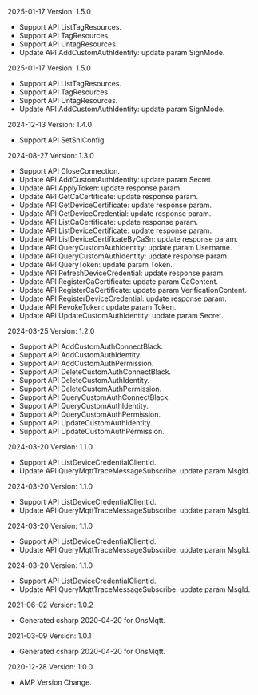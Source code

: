 2025-01-17 Version: 1.5.0
- Support API ListTagResources.
- Support API TagResources.
- Support API UntagResources.
- Update API AddCustomAuthIdentity: update param SignMode.


2025-01-17 Version: 1.5.0
- Support API ListTagResources.
- Support API TagResources.
- Support API UntagResources.
- Update API AddCustomAuthIdentity: update param SignMode.


2024-12-13 Version: 1.4.0
- Support API SetSniConfig.


2024-08-27 Version: 1.3.0
- Support API CloseConnection.
- Update API AddCustomAuthIdentity: update param Secret.
- Update API ApplyToken: update response param.
- Update API GetCaCertificate: update response param.
- Update API GetDeviceCertificate: update response param.
- Update API GetDeviceCredential: update response param.
- Update API ListCaCertificate: update response param.
- Update API ListDeviceCertificate: update response param.
- Update API ListDeviceCertificateByCaSn: update response param.
- Update API QueryCustomAuthIdentity: update param Username.
- Update API QueryCustomAuthIdentity: update response param.
- Update API QueryToken: update param Token.
- Update API RefreshDeviceCredential: update response param.
- Update API RegisterCaCertificate: update param CaContent.
- Update API RegisterCaCertificate: update param VerificationContent.
- Update API RegisterDeviceCredential: update response param.
- Update API RevokeToken: update param Token.
- Update API UpdateCustomAuthIdentity: update param Secret.


2024-03-25 Version: 1.2.0
- Support API AddCustomAuthConnectBlack.
- Support API AddCustomAuthIdentity.
- Support API AddCustomAuthPermission.
- Support API DeleteCustomAuthConnectBlack.
- Support API DeleteCustomAuthIdentity.
- Support API DeleteCustomAuthPermission.
- Support API QueryCustomAuthConnectBlack.
- Support API QueryCustomAuthIdentity.
- Support API QueryCustomAuthPermission.
- Support API UpdateCustomAuthIdentity.
- Support API UpdateCustomAuthPermission.


2024-03-20 Version: 1.1.0
- Support API ListDeviceCredentialClientId.
- Update API QueryMqttTraceMessageSubscribe: update param MsgId.


2024-03-20 Version: 1.1.0
- Support API ListDeviceCredentialClientId.
- Update API QueryMqttTraceMessageSubscribe: update param MsgId.


2024-03-20 Version: 1.1.0
- Support API ListDeviceCredentialClientId.
- Update API QueryMqttTraceMessageSubscribe: update param MsgId.


2024-03-20 Version: 1.1.0
- Support API ListDeviceCredentialClientId.
- Update API QueryMqttTraceMessageSubscribe: update param MsgId.


2021-06-02 Version: 1.0.2
- Generated csharp 2020-04-20 for OnsMqtt.

2021-03-09 Version: 1.0.1
- Generated csharp 2020-04-20 for OnsMqtt.

2020-12-28 Version: 1.0.0
- AMP Version Change.

